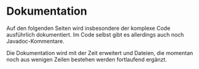 ﻿# Dokumentation

Auf den folgenden Seiten wird insbesondere der komplexe Code ausführlich dokumentiert. Im Code selbst gibt es allerdings auch noch Javadoc-Kommentare.

Die Dokumentation wird mit der Zeit erweitert und Dateien, die momentan noch aus wenigen Zeilen bestehen werden fortlaufend ergänzt.